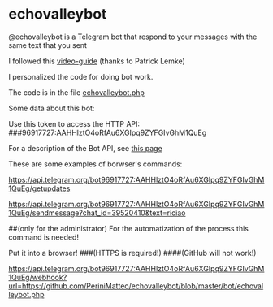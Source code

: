 # echovalleybot
@echovalleybot is a Telegram bot that respond to your messages with the same text that you sent 


I followed this [video-guide](https://www.youtube.com/watch?v=hJBYojK7DO4) (thanks to Patrick Lemke)

I personalized the code for doing bot work.

The code is in the file [echovalleybot.php](https://github.com/PeriniMatteo/echovalleybot/blob/master/bot/echovalleybot.php)

Some data about this bot:

Use this token to access the HTTP API:
###96917727:AAHHlztO4oRfAu6XGIpq9ZYFGIvGhM1QuEg

For a description of the Bot API, see [this page](https://core.telegram.org/bots/api)

These are some examples of borwser's commands:

https://api.telegram.org/bot96917727:AAHHlztO4oRfAu6XGIpq9ZYFGIvGhM1QuEg/getupdates

https://api.telegram.org/bot96917727:AAHHlztO4oRfAu6XGIpq9ZYFGIvGhM1QuEg/sendmessage?chat_id=39520410&text=riciao





##(only for the administrator)
For the automatization of the process this command is needed!

Put it into a browser!
###(HTTPS is required!)
####(GitHub will not work!)

https://api.telegram.org/bot96917727:AAHHlztO4oRfAu6XGIpq9ZYFGIvGhM1QuEg/webhook?url=https://github.com/PeriniMatteo/echovalleybot/blob/master/bot/echovalleybot.php
